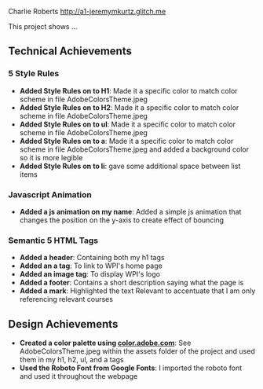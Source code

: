 Charlie Roberts http://a1-jeremymkurtz.glitch.me

This project shows ...

## Technical Achievements
### 5 Style Rules
- **Added Style Rules on to H1**: Made it a specific color to match color scheme in file AdobeColorsTheme.jpeg
- **Added Style Rules on to H2**: Made it a specific color to match color scheme in file AdobeColorsTheme.jpeg
- **Added Style Rules on to ul**: Made it a specific color to match color scheme in file AdobeColorsTheme.jpeg
- **Added Style Rules on to a**: Made it a specific color to match color scheme in file AdobeColorsTheme.jpeg and added a background color so it is more legible
- **Added Style Rules on to li**: gave some additional space between list items
### Javascript Animation
- **Added a js animation on my name**: Added a simple js animation that changes the position on the y-axis to create effect of bouncing
### Semantic 5 HTML Tags
- **Added a header**: Containing both my h1 tags
- **Added an a tag**: To link to WPI's home page
- **Added an image tag**: To display WPI's logo
- **Added a footer**: Contains a short description saying what the page is
- **Added a mark**: Highlighted the text Relevant to accentuate that I am only referencing relevant courses 

## Design Achievements
- **Created a color palette using [color.adobe.com](https://color.adobe.com)**: See AdobeColorsTheme.jpeg within the assets folder of the project and used them in my h1, h2, ul, and a tags
- **Used the Roboto Font from Google Fonts**: I imported the roboto font and used it throughout the webpage 
